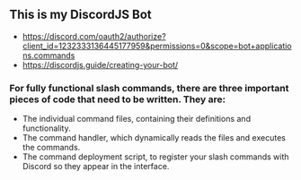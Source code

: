 ## This is my DiscordJS Bot

- https://discord.com/oauth2/authorize?client_id=1232333136445177959&permissions=0&scope=bot+applications.commands
- https://discordjs.guide/creating-your-bot/

### For fully functional slash commands, there are three important pieces of code that need to be written. They are:

- The individual command files, containing their definitions and functionality.
- The command handler, which dynamically reads the files and executes the commands.
- The command deployment script, to register your slash commands with Discord so they appear in the interface.
